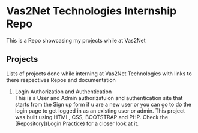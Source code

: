 # Vas2Net Technologies Internship Repo
This is a Repo showcasing my projects while at Vas2Net

## Projects
Lists of projects done while interning at Vas2Net Technologies with links to there respectives Repos and documentation

1. Login Authorization and Authentication <br/>
   This is a User and Admin authorizatuion and authentication site that starts from the Sign up form if u are a new user or you can go to do the login page to get logged in as an existing user or admin.
   This project was built using HTML, CSS, BOOTSTRAP and PHP. Check the [Repository](Login Practice) for a closer look at it.
